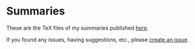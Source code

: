 # Summaries

These are the TeX files of my summaries published [here](https://fabian.damken.net/summaries).

If you found any issues, having suggestions, etc., please [create an issue](https://github.com/fdamken/summaries/issues/new).
